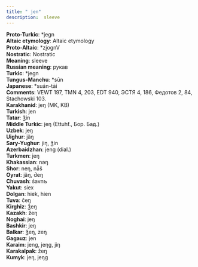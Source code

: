 ```yaml
---
title: " jen"
description:  sleeve
---
```


<strong>Proto-Turkic</strong>:  *jegn<br>
<strong>Altaic etymology</strong>:  Altaic etymology<br>
<strong> Proto-Altaic</strong>:  *zi̯ognV<br>
<strong>Nostratic</strong>:  Nostratic<br>
<strong>Meaning</strong>:  sleeve<br>
<strong>Russian meaning</strong>:  рукав<br>
<strong>Turkic</strong>:  *jegn<br>
<strong>Tungus-Manchu</strong>:  *sūn<br>
<strong>Japanese</strong>:  *suán-tài<br>
<strong>Comments</strong>:  VEWT 197, TMN 4, 203, EDT 940, ЭСТЯ 4, 186, Федотов 2, 84, Stachowski 103.<br>
<strong>Karakhanid</strong>:  jeŋ (MK, KB)<br>
<strong>Turkish</strong>:  jen<br>
<strong>Tatar</strong>:  ǯin<br>
<strong>Middle Turkic</strong>:  jeŋ (Ettuhf., Бор. Бад.)<br>
<strong>Uzbek</strong>:  jeŋ<br>
<strong>Uighur</strong>:  jäŋ<br>
<strong>Sary-Yughur</strong>:  jiŋ, ǯin<br>
<strong>Azerbaidzhan</strong>:  jeng (dial.)<br>
<strong>Turkmen</strong>:  jeŋ<br>
<strong>Khakassian</strong>:  nǝŋ<br>
<strong>Shor</strong>:  neŋ, nǟš<br>
<strong>Oyrat</strong>:  jäŋ, d́eŋ<br>
<strong>Chuvash</strong>:  śavnъ<br>
<strong>Yakut</strong>:  siex<br>
<strong>Dolgan</strong>:  hiek, hien<br>
<strong>Tuva</strong>:  čeŋ<br>
<strong>Kirghiz</strong>:  ǯeŋ<br>
<strong>Kazakh</strong>:  žeŋ<br>
<strong>Noghai</strong>:  jeŋ<br>
<strong>Bashkir</strong>:  jeŋ<br>
<strong>Balkar</strong>:  ǯeŋ, zeŋ<br>
<strong>Gagauz</strong>:  jen<br>
<strong>Karaim</strong>:  jeng, jeŋg, jiŋ<br>
<strong>Karakalpak</strong>:  žeŋ<br>
<strong>Kumyk</strong>:  jeŋ, jeŋg<br>


